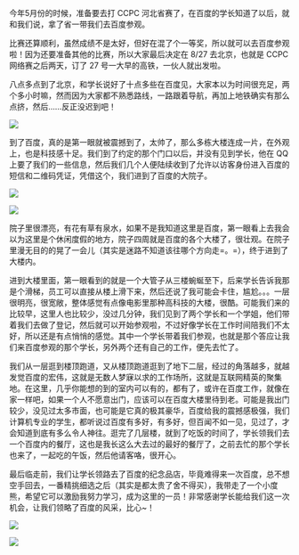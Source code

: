 
今年5月份的时候，准备要去打 CCPC 河北省赛了，在百度的学长知道了以后，就和我们说，拿了省一带我们去百度参观。

比赛还算顺利，虽然成绩不是太好，但好在混了个一等奖，所以就可以去百度参观啦！因为还要准备其他的比赛，所以大家最后决定在 8/27 去北京，也就是 CCPC 网络赛之后两天，订了 27 号一大早的高铁，一伙人就出发啦。

八点多点到了北京，和学长说好了十点多些在百度见，大家本以为时间很充足，两个多小时嘛，然而因为大家都不熟悉路线，一路跟着导航，再加上地铁确实有那么点挤，然后……反正没迟到吧！

<!--more-->

![](https://gukaifeng.cn/posts/ji-2018-08-27-fang-ke-bei-jing-bai-du-zong-bu/%E8%AE%B02018-08-27%E8%AE%BF%E5%AE%A2%E5%8C%97%E4%BA%AC%E7%99%BE%E5%BA%A6%E6%80%BB%E9%83%A8_1.jpg)


到了百度，真的是第一眼就被震撼到了，太帅了，那么多栋大楼连成一片，在外观上，也是科技感十足。我们到了约定的那个门口以后，并没有见到学长，他在 QQ 上要了我们的一些信息，然后我们几个人便陆续收到了允许以访客身份进入百度的短信和二维码凭证，凭借这个，我们进到了百度的大院子。

![](https://gukaifeng.cn/posts/ji-2018-08-27-fang-ke-bei-jing-bai-du-zong-bu/%E8%AE%B02018-08-27%E8%AE%BF%E5%AE%A2%E5%8C%97%E4%BA%AC%E7%99%BE%E5%BA%A6%E6%80%BB%E9%83%A8_2.jpg)


![](https://gukaifeng.cn/posts/ji-2018-08-27-fang-ke-bei-jing-bai-du-zong-bu/%E8%AE%B02018-08-27%E8%AE%BF%E5%AE%A2%E5%8C%97%E4%BA%AC%E7%99%BE%E5%BA%A6%E6%80%BB%E9%83%A8_3.jpg)


院子里很漂亮，有花有草有泉水，如果不是我知道这里是百度，第一眼看上去我会以为这里是个休闲度假的地方，院子四周就是百度的各个大楼了，很壮观。在院子里漫无目的的晃了一会儿（其实是迷路不知道该往哪个方向走=。=），终于进到了大楼内。

进到大楼里面，第一眼看到的就是一个大管子从三楼蜿蜒至下，后来学长告诉我那是个滑梯，员工可以直接从楼上滑下来，然后还说了我可能会卡住，尴尬。。。一层很明亮，很宽敞，整体感觉有点像电影里那种高科技的大楼，很酷。可能我们来的比较早，这里人也比较少，没过几分钟，我们见到了两个学长和一个学姐，他们带着我们去做了登记，然后就可以开始参观啦，不过好像学长在工作时间陪我们不太好，所以还是有点悄悄的感觉。其中一个学长带着我们参观，也就是那个答应让我们来百度参观的那个学长，另外两个还有自己的工作，便先去忙了。

我们从一层逛到楼顶跑道，又从楼顶跑道逛到了地下二层，经过的角落越多，就越发觉百度的宏伟，这就是无数人梦寐以求的工作场所，这就是互联网精英的聚集地。在这里，几乎你能想的到的室内可以有的，都有了，或许在百度工作，就像在家一样吧，如果一个人不愿意出门，应该可以在百度大楼里待到老。可能是我出门较少，没见过太多市面，也可能是它真的极其豪华，百度给我的震撼感极强，我们计算机专业的学生，都听说过百度有多好，有多好，但百闻不如一见，见过了，才会知道到底有多么令人神往。逛完了几层楼，就到了吃饭的时间了，学长领我们去一个百度内的餐厅，这也是我长这么大去过的最好的餐厅了，之前去忙的那个学长也来了，一起吃的午饭，然后他请客咯，很开心。

最后临走前，我们让学长领路去了百度的纪念品店，毕竟难得来一次百度，总不想空手回去，一番精挑细选之后（其实是都太贵了舍不得买），我带走了一个小度熊，希望它可以激励我努力学习，成为这里的一员！非常感谢学长能给我们这一次机会，让我们领略了百度的风采，比心~！

![](https://gukaifeng.cn/posts/ji-2018-08-27-fang-ke-bei-jing-bai-du-zong-bu/%E8%AE%B02018-08-27%E8%AE%BF%E5%AE%A2%E5%8C%97%E4%BA%AC%E7%99%BE%E5%BA%A6%E6%80%BB%E9%83%A8_4.jpg)


![](https://gukaifeng.cn/posts/ji-2018-08-27-fang-ke-bei-jing-bai-du-zong-bu/%E8%AE%B02018-08-27%E8%AE%BF%E5%AE%A2%E5%8C%97%E4%BA%AC%E7%99%BE%E5%BA%A6%E6%80%BB%E9%83%A8_5.jpg)
